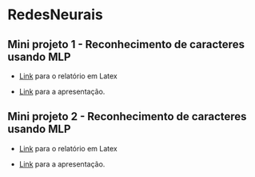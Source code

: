 # RedesNeurais

## Mini projeto 1 - Reconhecimento de caracteres usando MLP
* [Link](https://www.overleaf.com/6646349399pdcpnnhprmqx) para o relatório em Latex

* [Link](https://docs.google.com/presentation/d/1Pxoiae9fGBlRb1GX2HR6UusaHOleWQCaAaCaKwqAev8/edit?usp=sharing) para a apresentação.

## Mini projeto 2 - Reconhecimento de caracteres usando MLP
* [Link](https://www.overleaf.com/2873573968zfgchsnptvmy) para o relatório em Latex

* [Link](https://docs.google.com/presentation/d/17Iyno9BwmnsQ9w-ClS7uJNHSCMn3gd7oq2aIoWDH8dA/edit?usp=sharing) para a apresentação.